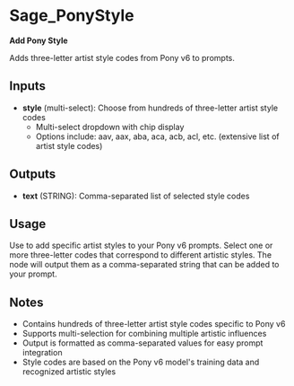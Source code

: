 # Sage_PonyStyle

**Add Pony Style**

Adds three-letter artist style codes from Pony v6 to prompts.

## Inputs

- **style** (multi-select): Choose from hundreds of three-letter artist style codes
  - Multi-select dropdown with chip display
  - Options include: aav, aax, aba, aca, acb, acl, etc. (extensive list of artist style codes)

## Outputs

- **text** (STRING): Comma-separated list of selected style codes

## Usage

Use to add specific artist styles to your Pony v6 prompts. Select one or more three-letter codes that correspond to different artistic styles. The node will output them as a comma-separated string that can be added to your prompt.

## Notes

- Contains hundreds of three-letter artist style codes specific to Pony v6
- Supports multi-selection for combining multiple artistic influences
- Output is formatted as comma-separated values for easy prompt integration
- Style codes are based on the Pony v6 model's training data and recognized artistic styles
